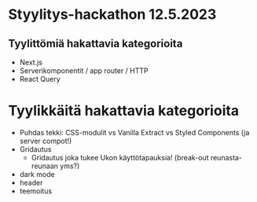 # Styylitys-hackathon 12.5.2023

## Tyylittömiä hakattavia kategorioita

- Next.js
- Serverikomponentit / app router / HTTP
- React Query

# Tyylikkäitä hakattavia kategorioita

- Puhdas tekki: CSS-modulit vs Vanilla Extract vs Styled Components (ja server compot!)
- Gridautus
  - Gridautus joka tukee Ukon käyttötapauksia! (break-out reunasta-reunaan yms?)
- dark mode
- header
- teemoitus
